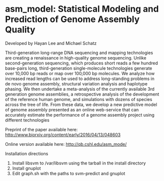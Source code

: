 # asm_model: Statistical Modeling and Prediction of Genome Assembly Quality
Developed by Hayan Lee and Michael Schatz

Third-generation long-range DNA sequencing and mapping technologies are
creating a renaissance in high-quality genome sequencing. Unlike
second-generation sequencing, which produces short reads a few hundred
base-pairs long, third-generation single-molecule technologies generate over
10,000 bp reads or map over 100,000 bp molecules. We analyze how increased
read lengths can be used to address long-standing problems in de novo genome
assembly, structural variation analysis and haplotype phasing.  We then
undertake a meta-analysis of the currently available 3rd generation genome
assemblies, a retrospective analysis of the development of the reference human 
genome, and simulations with dozens of species across the tree of life. From 
these data, we develop a new predictive model of genome assembly presented
as an online web-service that can accurately estimate the performance of 
a genome assembly project using different technologies

Preprint of the paper available here:
http://www.biorxiv.org/content/early/2016/04/13/048603

Online version available here:
http://qb.cshl.edu/asm_mode/


Installation directions

1. Install libsvm to /var/libsvm using the tarball in the install directory
2. Install gnuplot
3. Edit graph.sh with the paths to svm-predict and gnuplot
